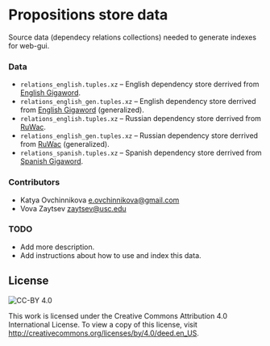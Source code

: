 Propositions store data
=======================

Source data (dependecy relations collections) needed to generate indexes for web-gui.

### Data

* `relations_english.tuples.xz` – English dependency store derrived from [English Gigaword](http://catalog.ldc.upenn.edu/LDC2003T05).
* `relations_english_gen.tuples.xz` – English dependency store derrived from [English Gigaword](http://catalog.ldc.upenn.edu/LDC2003T05) (generalized).
* `relations_english.tuples.xz` – Russian dependency store derrived from [RuWac](http://corpus.leeds.ac.uk/ruscorpora.html).
* `relations_english_gen.tuples.xz` – Russian dependency store derrived from [RuWac](http://corpus.leeds.ac.uk/ruscorpora.html) (generalized).
* `relations_spanish.tuples.xz` – Spanish dependency store derrived from [Spanish Gigaword](http://catalog.ldc.upenn.edu/LDC2011T12).

### Contributors

* Katya Ovchinnikova [<e.ovchinnikova@gmail.com>](mailto:e.ovchinnikova@gmail.com)
* Vova Zaytsev [<zaytsev@usc.edu>](mailto:zaytsev@usc.edu)

### TODO

* Add more description.
* Add instructions about how to use and index this data.

## License

![CC-BY 4.0](http://i.creativecommons.org/l/by/4.0/88x31.png "CC-BY 4.0")

This work is licensed under the Creative Commons Attribution 4.0 International License. To view a copy of this license, visit http://creativecommons.org/licenses/by/4.0/deed.en_US.

